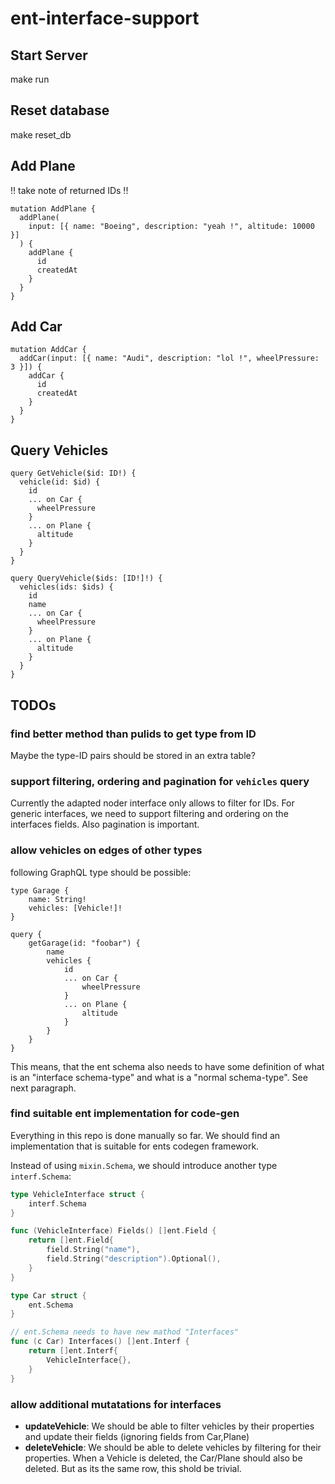 # ent-interface-support

## Start Server

make run

## Reset database

make reset_db

## Add Plane

!! take note of returned IDs !!

```
mutation AddPlane {
  addPlane(
    input: [{ name: "Boeing", description: "yeah !", altitude: 10000 }]
  ) {
    addPlane {
      id
      createdAt
    }
  }
}
```

## Add Car

```
mutation AddCar {
  addCar(input: [{ name: "Audi", description: "lol !", wheelPressure: 3 }]) {
    addCar {
      id
      createdAt
    }
  }
}
```

## Query Vehicles

```
query GetVehicle($id: ID!) {
  vehicle(id: $id) {
    id
    ... on Car {
      wheelPressure
    }
    ... on Plane {
      altitude
    }
  }
}

query QueryVehicle($ids: [ID!]!) {
  vehicles(ids: $ids) {
    id
    name
    ... on Car {
      wheelPressure
    }
    ... on Plane {
      altitude
    }
  }
}
```

## TODOs

### find better method than pulids to get type from ID

Maybe the type-ID pairs should be stored in an extra table?

### support filtering, ordering and pagination for `vehicles` query

Currently the adapted noder interface only allows to filter for IDs. For generic interfaces, we need to support filtering and ordering on the interfaces fields. Also pagination is important.

### allow vehicles on edges of other types

following GraphQL type should be possible:

```
type Garage {
    name: String!
    vehicles: [Vehicle!]!
}

query {
    getGarage(id: "foobar") {
        name
        vehicles {
            id
            ... on Car {
                wheelPressure
            }
            ... on Plane {
                altitude
            }
        }
    }
}
```

This means, that the ent schema also needs to have some definition of what is an "interface schema-type" and what is a "normal schema-type". See next paragraph.

### find suitable ent implementation for code-gen

Everything in this repo is done manually so far. We should find an implementation that is suitable for ents codegen framework.

Instead of using `mixin.Schema`, we should introduce another type `interf.Schema`:

```go
type VehicleInterface struct {
	interf.Schema
}

func (VehicleInterface) Fields() []ent.Field {
	return []ent.Field{
		field.String("name"),
		field.String("description").Optional(),
	}
}

type Car struct {
	ent.Schema
}

// ent.Schema needs to have new mathod "Interfaces"
func (c Car) Interfaces() []ent.Interf {
	return []ent.Interf{
		VehicleInterface{},
	}
}
```

### allow additional mutatations for interfaces

- **updateVehicle**: We should be able to filter vehicles by their properties and update their fields (ignoring fields from Car,Plane)
- **deleteVehicle**: We should be able to delete vehicles by filtering for their properties. When a Vehicle is deleted, the Car/Plane should also be deleted. But as its the same row, this shold be trivial.
